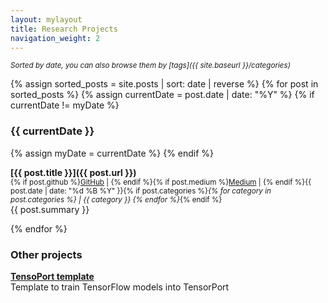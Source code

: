 ```yaml
---
layout: mylayout
title: Research Projects
navigation_weight: 2
---
```


<small><em>Sorted by date, you can also browse them by [tags]({{ site.baseurl }}/categories)</em></small>

{% assign sorted_posts = site.posts | sort: date | reverse %}
{% for post in sorted_posts %}
{% assign currentDate = post.date | date: "%Y" %}
{% if currentDate != myDate %}
### {{ currentDate }}
{% assign myDate = currentDate %}
{% endif %}

**[{{ post.title }}]({{ post.url }})**      
<small>{% if post.github %}[GitHub](post.github) | {% endif %}{% if post.medium %}[Medium](post.medium) | {% endif %}{{ post.date | date: "%d %B %Y" }}{% if post.categories %}<i>{% for category in post.categories %} | {{ category }} {% endfor %}</i>{% endif %}</small>  
{{ post.summary }}

{% endfor %}

### Other projects

**[TensoPort template](https://github.com/jorgemf/tensorport-template)**  
Template to train TensorFlow models into TensorPort